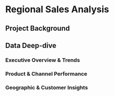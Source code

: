 # Regional Sales Analysis
## Project Background
## Data Deep-dive
### Executive Overview & Trends
### Product & Channel Performance
### Geographic & Customer Insights
